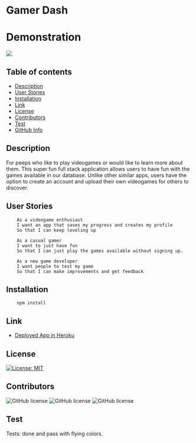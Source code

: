 # Gamer Dash

# **Demonstration**
![](client/src/assets/Demo.gif)


## Table of contents

- [Description](#Description)
- [User Stories](#User)
- [Installation](#Installation)
- [Link](#Link) 
- [License](#License)
- [Contributors](#Contributors)
- [Test](#Test)
- [GitHub Info](#GitHub) 


## Description
For peeps who like to play videogames or would like to learn more about them. This super fun full stack application allows users to have fun with the games available in our database. Unlike other similar apps, users have the option to create an account and upload their own videogames for others to discover.

## User Stories

        As a videogame enthusiast 
        I want an app that saves my progress and creates my profile
        So that I can keep leveling up 

        As a casual gamer 
        I want to just have fun
        So that I can just play the games available without signing up.

        As a new game developer
        I want people to test my game
        So that I can make improvements and get feedback

## Installation

        npm install 


## Link

- [Deployed App in Heroku](http://gamer-dash.herokuapp.com/)

## License

[![License: MIT](https://img.shields.io/badge/License-MIT-yellow.svg)](https://opensource.org/licenses/MIT)

## Contributors

![GitHub license](https://img.shields.io/badge/Made%20by-%40BrockBatBlue-blue)
![GitHub license](https://img.shields.io/badge/Made%20by-%40hoffman1200-blue)
![GitHub license](https://img.shields.io/badge/Made%20by-%40paulinalo22-blue)

## Test

Tests: done and pass with flying colors.
